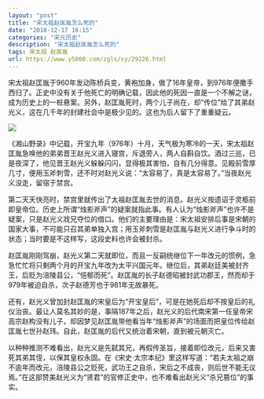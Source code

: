 ```yaml
---
layout: "post"
title: "宋太祖赵匡胤怎么死的"
date: "2018-12-17 16:15"
categories: "宋元历史"
description: "宋太祖赵匡胤怎么死的"
tags: 宋太祖 赵匡胤
url: https://www.y5000.com/zgls/sy/29226.html
---
```






宋太祖赵匡胤于960年发动陈桥兵变，黄袍加身，做了16年皇帝，到976年便撒手西归了。正史中没有关于他死亡的明确记载，因此他的死因一直是一个不解之谜，成为历史上的一桩悬案。另外，赵匡胤死时，两个儿子尚在，却“传位”给了其弟赵光义，这在几千年的封建社会中是极少见的。这也为后人留下了重重疑云。

![](https://img.y5000.com/uploads/allimg/180313/8-1P313154020242.jpg)

《湘山野录》中记载，开宝九年（976年）十月，天气极为寒冷的一天，宋太祖赵匡胤急唤他的弟弟晋王赵光义进入寝宫，斥退旁人，两人自斟自饮。酒过三巡，已是夜深了，他见晋王赵光义躲躲闪闪，显得极其害怕，自有几分得意。见殿前雪厚几寸，便用玉斧刺雪，还不时对赵光义说：“太容易了，真是太容易了。”当夜赵光义没走，留宿于禁宫。

第二天天快亮时，禁宫里就传出了太祖赵匡胤去世的消息。赵光义按遗诏于灵柩前即皇帝位。历史上所谓“烛影斧声”的疑案就指此事。有人认为“烛影斧声”也许不是疑案，只是赵光义戕兄夺位的借口。他们的主要理由是：宋太祖安排后事是宋朝的国家大事，不可能只召其弟单独入宫；用玉斧刺雪是赵匡胤与赵光义进行争斗时的状态；当时要是不这样写，这段史料也许会被封杀。

赵匡胤刚刚驾崩，赵光义第二天就即位，而且一反嗣统继位下一年改元的惯例，急急忙忙将只剩两个月的开宝九年改为太平兴国元年。继位后，其弟赵廷美被封齐王，后贬为涪陵县公，“悒郁而死”。赵匡胤的长子赵德昭被封武功郡王，然而却于979年被迫自杀，次子赵德芳也于981年无故暴死。

还有，赵光义曾加封赵匡胤的宋皇后为“开宝皇后”，可是在她死后却不按皇后的礼仪治丧。最让人莫名其妙的是，事隔187年之后，赵光义的后代南宋第一任皇帝宋高宗赵构没有儿子，却因梦见赵匡胤带他看当年“烛影斧声”的场面而把皇位传给赵匡胤七世孙赵玮。自此，赵匡胤的后代又统治着宋朝，直到被元朝灭亡。

以种种推测不难看出，赵光义是先弑其兄，再假传圣旨，接着即位改元，后来又害死其弟其侄，以保其皇权永固。在《宋史·太宗本纪》里这样写道：“若夫太祖之崩不逾年而改元，涪陵县公之贬死，武功王之自杀，宋后之不成丧，则后世不能无议焉。”在这部赞美赵光义为“贤君”的官修正史中，也不难看出赵光义“杀兄篡位”的事实。
